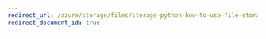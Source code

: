 ```yaml
---
redirect_url: /azure/storage/files/storage-python-how-to-use-file-storage
redirect_document_id: true
---
```

